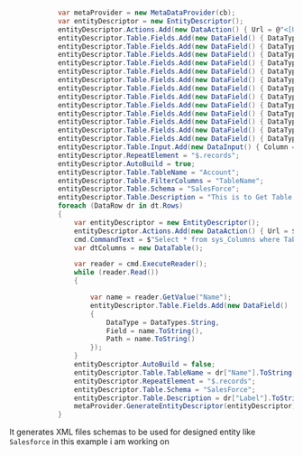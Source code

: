 ﻿```csharp

            var metaProvider = new MetaDataProvider(cb);
            var entityDescriptor = new EntityDescriptor();
            entityDescriptor.Actions.Add(new DataAction() { Url = @"<[URL]>/services/data/v54.0/query/?q=Select FIELDS(ALL) From Account LIMIT 200", Operation = "Select" });
            entityDescriptor.Table.Fields.Add(new DataField() { DataType = DataTypes.String, Field = "Id", Key = true, Path = "Id" });
            entityDescriptor.Table.Fields.Add(new DataField() { DataType = DataTypes.String, Field = "IsDeleted", Key = false, Path = "IsDeleted" });
            entityDescriptor.Table.Fields.Add(new DataField() { DataType = DataTypes.String, Field = "Name", Key = false, Path = "Name" });
            entityDescriptor.Table.Fields.Add(new DataField() { DataType = DataTypes.String, Field = "BillingStreet", Key = false, Path = "BillingStreet" });
            entityDescriptor.Table.Fields.Add(new DataField() { DataType = DataTypes.String, Field = "BillingCity", Key = false, Path = "BillingCity" });
            entityDescriptor.Table.Fields.Add(new DataField() { DataType = DataTypes.String, Field = "BillingState", Key = false, Path = "BillingState" });
            entityDescriptor.Table.Fields.Add(new DataField() { DataType = DataTypes.String, Field = "BillingPostalCode", Key = false, Path = "BillingPostalCode" });
            entityDescriptor.Table.Fields.Add(new DataField() { DataType = DataTypes.String, Field = "BillingCountry", Key = false, Path = "BillingCountry" });
            entityDescriptor.Table.Fields.Add(new DataField() { DataType = DataTypes.String, Field = "BillingLatitude", Key = false, Path = "BillingLatitude" });
            entityDescriptor.Table.Fields.Add(new DataField() { DataType = DataTypes.String, Field = "BillingLongitude", Key = false, Path = "BillingLongitude" });
            entityDescriptor.Table.Fields.Add(new DataField() { DataType = DataTypes.String, Field = "BillingGeocodeAccuracy", Key = false, Path = "BillingGeocodeAccuracy" });
            entityDescriptor.Table.Fields.Add(new DataField() { DataType = DataTypes.String, Field = "BillingAddress", Key = false, Path = "BillingAddress" });
            entityDescriptor.Table.Fields.Add(new DataField() { DataType = DataTypes.String, Field = "ParentId", Key = false, Path = "ParentId" });
            entityDescriptor.Table.Input.Add(new DataInput() { Column = "Id" });
            entityDescriptor.RepeatElement = "$.records";
            entityDescriptor.AutoBuild = true;
            entityDescriptor.Table.TableName = "Account";
            entityDescriptor.Table.FilterColumns = "TableName";
            entityDescriptor.Table.Schema = "SalesForce";
            entityDescriptor.Table.Description = "This is to Get Table Columns From SalesForce";
            foreach (DataRow dr in dt.Rows)
            {
                var entityDescriptor = new EntityDescriptor();
                entityDescriptor.Actions.Add(new DataAction() { Url = $@"https://d2w000007nm8eeas-dev-ed.my.salesforce.com//services/data/v56.0/query/?q=Select FIELDS(ALL) From {dr["Name"]} LIMIT 200", Operation = "Select" });
                cmd.CommandText = $"Select * from sys_Columns where TableName='{dr["Name"]}'";
                var dtColumns = new DataTable();

                var reader = cmd.ExecuteReader();
                while (reader.Read())
                {

                    var name = reader.GetValue("Name");
                    entityDescriptor.Table.Fields.Add(new DataField()
                    {
                        DataType = DataTypes.String,
                        Field = name.ToString(),
                        Path = name.ToString()
                    });
                }
                entityDescriptor.AutoBuild = false;
                entityDescriptor.Table.TableName = dr["Name"].ToString();
                entityDescriptor.RepeatElement = "$.records";
                entityDescriptor.Table.Schema = "SalesForce";
                entityDescriptor.Table.Description = dr["Label"].ToString();
                metaProvider.GenerateEntityDescriptor(entityDescriptor);
            }
```
It generates XML files schemas to be used for designed entity like `Salesforce` in this example i am working
on
